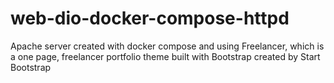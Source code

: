 # web-dio-docker-compose-httpd
Apache server created with docker compose and using Freelancer, which is a one page, freelancer portfolio theme built with Bootstrap created by Start Bootstrap
